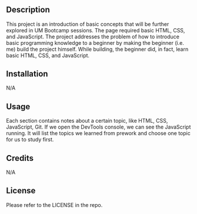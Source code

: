 # <Your-Project-Title>

## Description

This project is an introduction of basic concepts that will be further explored in UM Bootcamp sessions. The page required basic HTML, CSS, and JavaScript. The project addresses the problem of how to introduce basic programming knowledge to a beginner by making the beginner (i.e. me) build the project himself. While building, the beginner did, in fact, learn basic HTML, CSS, and JavaScript.


## Installation

N/A

## Usage

Each section contains notes about a certain topic, like HTML, CSS, JavaScript, Git. If we open the DevTools console, we can see the JavaScript running. It will list the topics we learned from prework and choose one topic for us to study first.


## Credits

N/A

## License

Please refer to the LICENSE in the repo.

